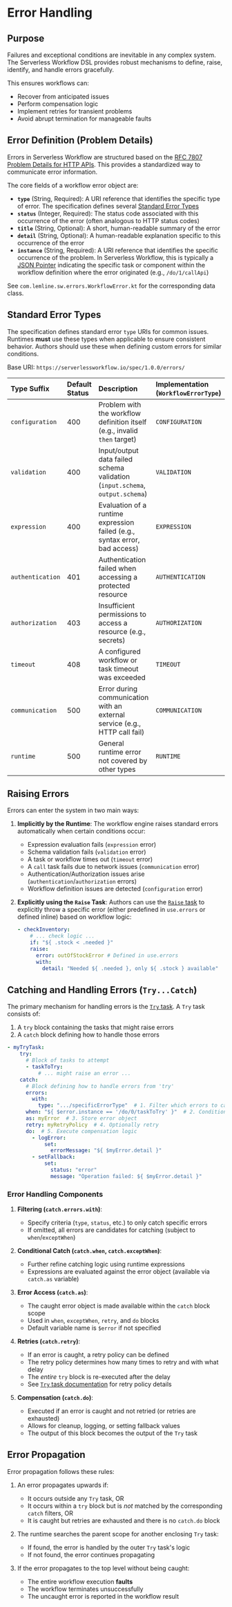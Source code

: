 
<!-- Examples are validated -->

# Error Handling

## Purpose

Failures and exceptional conditions are inevitable in any complex system. The Serverless Workflow DSL provides robust mechanisms to define, raise, identify, and handle errors gracefully.

This ensures workflows can:

* Recover from anticipated issues
* Perform compensation logic
* Implement retries for transient problems
* Avoid abrupt termination for manageable faults

## Error Definition (Problem Details)

Errors in Serverless Workflow are structured based on
the [RFC 7807 Problem Details for HTTP APIs](https://datatracker.ietf.org/doc/html/rfc7807). This provides a
standardized way to communicate error information.

The core fields of a workflow error object are:

* **`type`** (String, Required): A URI reference that identifies the specific type of error. The specification defines
  several [Standard Error Types](#standard-error-types)
* **`status`** (Integer, Required): The status code associated with this occurrence of the error (often analogous to
  HTTP status codes)
* **`title`** (String, Optional): A short, human-readable summary of the error
* **`detail`** (String, Optional): A human-readable explanation specific to this occurrence of the error
* **`instance`** (String, Required): A URI reference that identifies the specific occurrence of the problem. In
  Serverless Workflow, this is typically a [JSON Pointer](https://datatracker.ietf.org/doc/html/rfc6901) indicating the
  specific task or component within the workflow definition where the error originated (e.g., `/do/1/callApi`)

See `com.lemline.sw.errors.WorkflowError.kt` for the corresponding data class.

## Standard Error Types

The specification defines standard error `type` URIs for common issues. Runtimes **must** use these types when
applicable to ensure consistent behavior. Authors should use these when defining custom errors for similar conditions.

Base URI: `https://serverlessworkflow.io/spec/1.0.0/errors/`

| Type Suffix      | Default Status | Description                                                                 | Implementation (`WorkflowErrorType`) |
| :--------------- | :------------- | :-------------------------------------------------------------------------- | :----------------------------------- |
| `configuration`  | 400            | Problem with the workflow definition itself (e.g., invalid `then` target)    | `CONFIGURATION`                      |
| `validation`     | 400            | Input/output data failed schema validation (`input.schema`, `output.schema`) | `VALIDATION`                         |
| `expression`     | 400            | Evaluation of a runtime expression failed (e.g., syntax error, bad access)   | `EXPRESSION`                         |
| `authentication` | 401            | Authentication failed when accessing a protected resource                    | `AUTHENTICATION`                     |
| `authorization`  | 403            | Insufficient permissions to access a resource (e.g., secrets)                | `AUTHORIZATION`                      |
| `timeout`        | 408            | A configured workflow or task timeout was exceeded                           | `TIMEOUT`                            |
| `communication`  | 500            | Error during communication with an external service (e.g., HTTP call fail)   | `COMMUNICATION`                      |
| `runtime`        | 500            | General runtime error not covered by other types                            | `RUNTIME`                            |

## Raising Errors

Errors can enter the system in two main ways:

1. **Implicitly by the Runtime**: The workflow engine raises standard errors automatically when certain conditions
   occur:
    * Expression evaluation fails (`expression` error)
    * Schema validation fails (`validation` error)
    * A task or workflow times out (`timeout` error)
    * A `call` task fails due to network issues (`communication` error)
    * Authentication/Authorization issues arise (`authentication`/`authorization` errors)
    * Workflow definition issues are detected (`configuration` error)

2. **Explicitly using the `Raise` Task**: Authors can use the [`Raise` task](dsl-task-raise.md) to explicitly throw a
   specific error (either predefined in `use.errors` or defined inline) based on workflow logic:
   ```yaml
   - checkInventory:
       # ... check logic ...
       if: "${ .stock < .needed }"
       raise:
         error: outOfStockError # Defined in use.errors
         with:
           detail: "Needed ${ .needed }, only ${ .stock } available"
   ```

## Catching and Handling Errors (`Try...Catch`)

The primary mechanism for handling errors is the [`Try` task](dsl-task-try.md). A `Try` task consists of:

1. A `try` block containing the tasks that might raise errors
2. A `catch` block defining how to handle those errors

```yaml
- myTryTask:
    try:
      # Block of tasks to attempt
      - taskToTry:
          # ... might raise an error ...
    catch:
      # Block defining how to handle errors from 'try'
      errors: 
        with: 
          type: ".../specificErrorType"  # 1. Filter which errors to catch
      when: "${ $error.instance == '/do/0/taskToTry' }"  # 2. Conditional catch
      as: myError  # 3. Store error object
      retry: myRetryPolicy  # 4. Optionally retry
      do:  # 5. Execute compensation logic
        - logError:
            set:
              errorMessage: "${ $myError.detail }"
        - setFallback:
            set:
              status: "error"
              message: "Operation failed: ${ $myError.detail }"
```

### Error Handling Components

1. **Filtering (`catch.errors.with`)**:
   * Specify criteria (`type`, `status`, etc.) to only catch specific errors
   * If omitted, all errors are candidates for catching (subject to `when`/`exceptWhen`)

2. **Conditional Catch (`catch.when`, `catch.exceptWhen`)**:
   * Further refine catching logic using runtime expressions
   * Expressions are evaluated against the error object (available via `catch.as` variable)

3. **Error Access (`catch.as`)**:
   * The caught error object is made available within the `catch` block scope
   * Used in `when`, `exceptWhen`, `retry`, and `do` blocks
   * Default variable name is `$error` if not specified

4. **Retries (`catch.retry`)**:
   * If an error is caught, a retry policy can be defined
   * The retry policy determines how many times to retry and with what delay
   * The *entire* `try` block is re-executed after the delay
   * See [`Try` task documentation](dsl-task-try.md) for retry policy details

5. **Compensation (`catch.do`)**:
   * Executed if an error is caught and not retried (or retries are exhausted)
   * Allows for cleanup, logging, or setting fallback values
   * The output of this block becomes the output of the `Try` task

## Error Propagation

Error propagation follows these rules:

1. An error propagates upwards if:
   * It occurs outside any `Try` task, OR
   * It occurs within a `try` block but is *not* matched by the corresponding `catch` filters, OR
   * It is caught but retries are exhausted and there is no `catch.do` block

2. The runtime searches the parent scope for another enclosing `Try` task:
   * If found, the error is handled by the outer `Try` task's logic
   * If not found, the error continues propagating

3. If the error propagates to the top level without being caught:
   * The entire workflow execution **faults**
   * The workflow terminates unsuccessfully
   * The uncaught error is reported in the workflow result 
